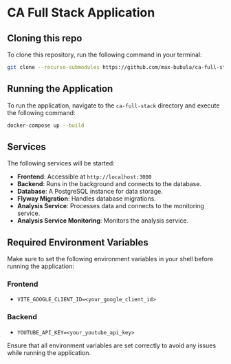 # CA Full Stack Application

## Cloning this repo

To clone this repository, run the following command in your terminal:

```bash
git clone --recurse-submodules https://github.com/max-bubula/ca-full-stack.git
```



## Running the Application

To run the application, navigate to the `ca-full-stack` directory and execute the following command:

```bash
docker-compose up --build
```

## Services

The following services will be started:

- **Frontend**: Accessible at `http://localhost:3000`
- **Backend**: Runs in the background and connects to the database.
- **Database**: A PostgreSQL instance for data storage.
- **Flyway Migration**: Handles database migrations.
- **Analysis Service**: Processes data and connects to the monitoring service.
- **Analysis Service Monitoring**: Monitors the analysis service.

## Required Environment Variables

Make sure to set the following environment variables in your shell before running the application:

### Frontend
- `VITE_GOOGLE_CLIENT_ID=<your_google_client_id>`

### Backend
- `YOUTUBE_API_KEY=<your_youtube_api_key>`

Ensure that all environment variables are set correctly to avoid any issues while running the application.
